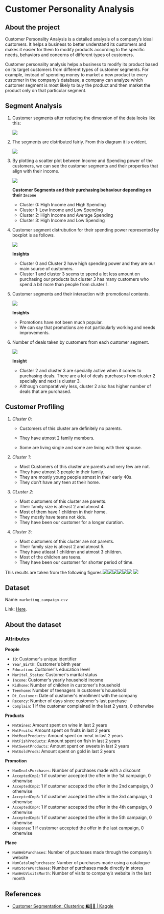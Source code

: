 # Customer Personality Analysis

## About the project

Customer Personality Analysis is a detailed analysis of a company’s ideal customers. It helps a business to better understand its customers and makes it easier for them to modify products according to the specific needs, behaviors and concerns of different types of customers.

Customer personality analysis helps a business to modify its product based on its target customers from different types of customer segments. For example, instead of spending money to market a new product to every customer in the company’s database, a company can analyze which customer segment is most likely to buy the product and then market the product only on that particular segment.

## Segment Analysis

1. Customer segments after reducing the dimension of the data looks like this:
   
   ![](./outputs/customer-segments.png)

2. The segments are distributed fairly. From this diagram it is evident.
   
   ![](./outputs/segment-distribution.png)

3. By plotting a scatter plot between Income and Spending power of the customers, we can see the customer segments and their properties that align with their income.
   
   ![](./outputs/segments-scatter.png)
   
   **Customer Segments and their purchasing behaviour depending on their `Income`**
   
   - Cluster 0: High Income and High Spending
   - Cluster 1: Low Income and Low Spending
   - Cluster 2: High Income and Average Spending
   - Cluster 3: High Income and Low Spending

4. Customer segment distrubution for their spending power represented by boxplot is as follows.
   
   ![](./outputs/segment-box.png)
   
   **Insights**
   
   - Cluster 0 and Cluster 2 have high spending power and they are our main source of customers.
   - Cluster 1 and cluster 3 seems to spend a lot less amount on purchasing our products but cluster 3 has many customers who spend a bit more than people from cluster 1.

5. Customer segments and their interaction with promotional contents.
   
   ![](./outputs/segment-promo.png)
   
   **Insights**
   
   - Promotions have not been much popular.
   - We can say that promotions are not particularly working and needs improvements.

6. Number of deals taken by customers from each customer segment.
   
   ![](./outputs/segment-deals.png)
   
   **Insight**
   
   - Cluster 2 and cluster 3 are specially active when it comes to purchasing deals. There are a lot of deals purchases from cluster 2 specially and next is cluster 3.
   - Although comparatively less, cluster 2 also has higher number of deals that are purchased.

## Customer Profiling

1. *Cluster 0*:
   
   - Customers of this cluster are definitely no parents.
   
   - They have atmost 2 family members.
   
   - Some are living single and some are living with their spouse.

2. *Cluster 1*:
   
   - Most Customers of this cluster are parents and very few are not.
   - They have atmost 3 people in their family.
   - They are mostly young people atmost in their early 40s.
   - They don't have any teen at their home.

3. *CLuster 2*:
   
   - Most customers of this cluster are parents.
   - Their family size is atleast 2 and atmost 4.
   - Most of them have 1 children in their home.
   - They mostly have teens not kids.
   - They have been our customer for a longer duration.

4. *Cluster 3*:
   
   - Most customers of this cluster are not parents.
   - Their family size is atleast 2 and atmost 5.
   - They have atleast 1 children and atmost 3 children.
   - Most of the children are teens.
   - They have been our customer for shorter period of time.

This results are taken from the following figures.![](./outputs/profile-age.png)![](./outputs/profile-customerfor.png)![](./outputs/profile-family.png)![](./outputs/profile-living.png)![](./outputs/profile-children.png)![](./outputs/profile-teenhome.png)   ![](./outputs/profile-education.png)

## Dataset

Name: `marketing_campaign.csv`

Link: [Here](https://www.kaggle.com/datasets/imakash3011/customer-personality-analysis).

## About the dataset

### Attributes

**People**

- `ID`: Customer's unique identifier
- `Year_Birth`: Customer's birth year
- `Education`: Customer's education level
- `Marital_Status`: Customer's marital status
- `Income`: Customer's yearly household income
- `Kidhome`: Number of children in customer's household
- `Teenhome`: Number of teenagers in customer's household
- `Dt_Customer`: Date of customer's enrollment with the company
- `Recency`: Number of days since customer's last purchase
- `Complain`: 1 if the customer complained in the last 2 years, 0 otherwise

**Products**

- `MntWines`: Amount spent on wine in last 2 years
- `MntFruits`: Amount spent on fruits in last 2 years
- `MntMeatProducts`: Amount spent on meat in last 2 years
- `MntFishProducts`: Amount spent on fish in last 2 years
- `MntSweetProducts`: Amount spent on sweets in last 2 years
- `MntGoldProds`: Amount spent on gold in last 2 years

**Promotion**

- `NumDealsPurchases`: Number of purchases made with a discount
- `AcceptedCmp1`: 1 if customer accepted the offer in the 1st campaign, 0 otherwise
- `AcceptedCmp2`: 1 if customer accepted the offer in the 2nd campaign, 0 otherwise
- `AcceptedCmp3`: 1 if customer accepted the offer in the 3rd campaign, 0 otherwise
- `AcceptedCmp4`: 1 if customer accepted the offer in the 4th campaign, 0 otherwise
- `AcceptedCmp5`: 1 if customer accepted the offer in the 5th campaign, 0 otherwise
- `Response`: 1 if customer accepted the offer in the last campaign, 0 otherwise

**Place**

- `NumWebPurchases`: Number of purchases made through the company’s website
- `NumCatalogPurchases`: Number of purchases made using a catalogue
- `NumStorePurchases`: Number of purchases made directly in stores
- `NumWebVisitsMonth`: Number of visits to company’s website in the last month

## References

- [Customer Segmentation: Clustering &#x1F6CD;&#xFE0F;&#x1F6D2;&#x1F6D2; | Kaggle](https://www.kaggle.com/code/karnikakapoor/customer-segmentation-clustering)
